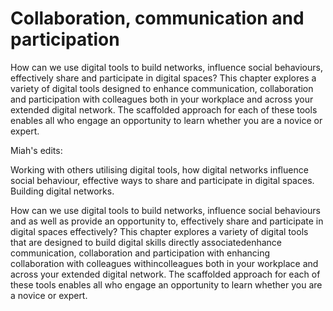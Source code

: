 # Collaboration, communication and participation

How can we use digital tools to build networks, influence social behaviours, effectively share and participate in digital spaces? This chapter explores a variety of digital tools designed to enhance communication, collaboration and participation with colleagues both in your workplace and across your extended digital network. The scaffolded approach for each of these tools enables all who engage an opportunity to learn whether you are a novice or expert.

Miah's edits:

Working with others utilising digital tools, how digital networks influence social behaviour, effective ways to share and participate in digital spaces. Building digital networks.

How can we use digital tools to build networks, influence social behaviours and as well as provide an opportunity to, effectively share and participate in digital spaces effectively? This chapter explores a variety of digital tools that are designed to build digital skills directly associatedenhance communication, collaboration and participation with enhancing collaboration with colleagues withincolleagues both in your workplace and across your extended digital network. The scaffolded approach for each of these tools enables all who engage an opportunity to learn whether you are a novice or expert.
